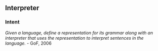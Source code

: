 ## Interpreter

### Intent
*Given a language, define a representation for its grammar along with an interpreter that uses the representation to interpret sentences in the language.* - GoF, 2006